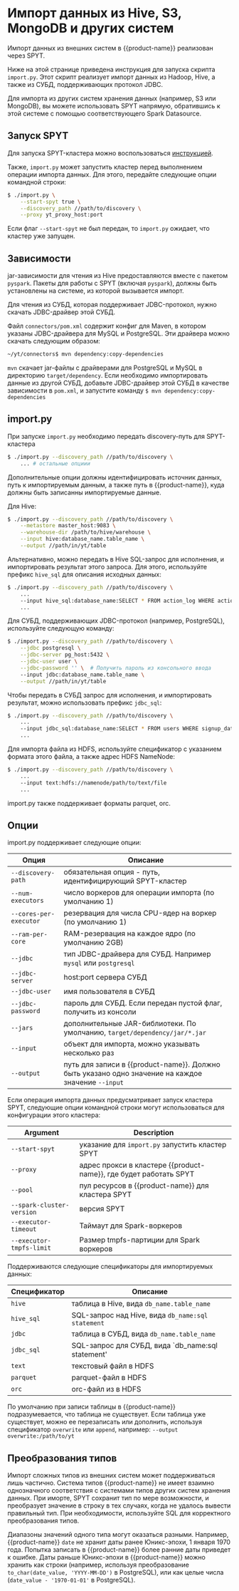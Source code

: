 # Импорт данных из Hive, S3, MongoDB и других систем

Импорт данных из внешних систем в {{product-name}} реализован через SPYT.

Ниже на этой странице приведена инструкция для запуска скрипта `import.py`. Этот скрипт реализует импорт данных из Hadoop, Hive, а также из СУБД, поддерживающих протокол JDBC.

Для импорта из других систем хранения данных (например, S3 или MongoDB), вы можете использовать SPYT напрямую, обратившись к этой системе с помощью соответствующего Spark Datasource.

## Запуск SPYT

Для запуска SPYT-кластера можно воспользоваться [инструкцией](./data-processing/spyt/launch.md).

Также, `import.py` может запустить кластер перед выполнением операции импорта данных. Для этого, передайте следующие опции командной строки:

```bash
$ ./import.py \
    --start-spyt true \
    --discovery_path //path/to/discovery \
    --proxy yt_proxy_host:port
```

Если флаг `--start-spyt` не был передан, то `import.py` ожидает, что кластер уже запущен.

## Зависимости

jar-зависимости для чтения из Hive предоставляются вместе с пакетом `pyspark`. Пакеты для работы с SPYT (включая `pyspark`), должны быть установлены на системе, из которой вызывается импорт.

Для чтения из СУБД, которая поддерживает JDBC-протокол, нужно скачать JDBC-драйвер этой СУБД.

Файл `connectors/pom.xml` содержит конфиг для Maven, в котором указаны JDBC-драйвера для MySQL и PostgreSQL. Эти драйвера можно скачать следующим образом:

```bash
~/yt/connectors$ mvn dependency:copy-dependencies
```

`mvn` скачает jar-файлы с драйверами для PostgreSQL и MySQL в директорию `target/dependency`.
Если необходимо импортировать данные из другой СУБД, добавьте JDBC-драйвер этой СУБД в качестве зависимости в `pom.xml`, и запустите команду `$ mvn dependency:copy-dependencies`

## import.py

При запуске `import.py` необходимо передать discovery-путь для SPYT-кластера
```bash
$ ./import.py --discovery_path //path/to/discovery \
    ... # остальные опциии
```

Дополнительные опции должны идентифицировать источник данных, путь к импортируемым данным, а также путь в {{product-name}}, куда должны быть записанны импортируемые данные.

Для Hive:

```bash
$ ./import.py --discovery_path //path/to/discovery \
    --metastore master_host:9083 \
    --warehouse-dir /path/to/hive/warehouse \
    --input hive:database_name.table_name \
    --output //path/in/yt/table
```

Альтернативно, можно передать в Hive SQL-запрос для исполнения, и импортировать результат этого запроса.
Для этого, используйте префикс `hive_sql` для описания исходных данных:

```bash
$ ./import.py --discovery_path //path/to/discovery \
    ...
    --input hive_sql:database_name:SELECT * FROM action_log WHERE action_date > '2023-01-01' \
    ...
```

Для СУБД, поддерживающих JDBC-протокол (например, PostgreSQL), используйте следующую команду:

```bash
$ ./import.py --discovery_path //path/to/discovery \
    --jdbc postgresql \
    --jdbc-server pg_host:5432 \
    --jdbc-user user \
    --jdbc-password '' \  # Получить пароль из консольного ввода
    --input jdbc:database_name.table_name \
    --output //path/in/yt/table
```

Чтобы передать в СУБД запрос для исполнения, и импортировать результат,
можно использовать префикс `jdbc_sql`:

```bash
$ ./import.py --discovery_path //path/to/discovery \
    ...
    --input jdbc_sql:database_name:SELECT * FROM users WHERE signup_date > '2023-01-01' \
    ...
```

Для импорта файла из HDFS, используйте спецификатор с указанием формата этого файла, а также
адрес HDFS NameNode:

```bash
$ ./import.py --discovery_path //path/to/discovery \
    ...
    --input text:hdfs://namenode/path/to/text/file
    ...
```

import.py также поддерживает форматы parquet, orc.

## Опции

import.py поддерживает следующие опции:

| **Опция** | Описание |
| ----------| --------- |
| `--discovery-path` | обязательная опция - путь, идентифицирующий SPYT-кластер |
| `--num-executors` | число воркеров для операции импорта (по умолчанию 1) |
| `--cores-per-executor` | резервация для числа CPU-ядер на воркер (по умолчанию 1) |
| `--ram-per-core` | RAM-резервация на каждое ядро (по умолчанию 2GB) |
| `--jdbc` | тип JDBC-драйвера для СУБД. Например `mysql` или `postgresql` |
| `--jdbc-server` | host:port сервера СУБД |
| `--jdbc-user` | имя пользователя в СУБД |
| `--jdbc-password` | пароль для СУБД. Если передан пустой флаг, получить из консоли |
| `--jars` | дополнительные JAR-библиотеки. По умолчанию, `target/dependency/jar/*.jar` |
| `--input` | объект для импорта, можно указывать несколько раз |
| `--output` | путь для записи в {{product-name}}. Должно быть указано одно значение на каждое значение `--input` |

Если операция импорта данных предусматривает запуск кластера SPYT, следующие опции командной строки могут использоваться для конфигурации этого кластера:

| **Argument** | Description |
| ----------| --------- |
| `--start-spyt` | указание для `import.py` запустить кластер SPYT |
| `--proxy` | адрес прокси в кластере {{product-name}}, где будет работать SPYT |
| `--pool` | пул ресурсов в {{product-name}} для кластера SPYT |
| `--spark-cluster-version` | версия SPYT |
| `--executor-timeout` | Таймаут для Spark-воркеров |
| `--executor-tmpfs-limit` | Размер tmpfs-партиции для Spark воркеров |


Поддерживаются следующие спецификаторы для импортируемых данных:

| **Спецификатор** | Описание |
| ----------| --------- |
| `hive` | таблица в Hive, вида `db_name.table_name` |
| `hive_sql` | SQL-запрос над Hive, вида `db_name:sql statement` |
| `jdbc` | таблица в СУБД, вида `db_name.table_name` |
| `jdbc_sql` | SQL-запрос для СУБД, вида `db_name:sql statement' |
| `text` | текстовый файл в HDFS |
| `parquet` | parquet-файл в HDFS |
| `orc` | orc-файл из в HDFS |

По умолчанию при записи таблицы в {{product-name}} подразумевается, что таблица не существует. Если
таблица уже существует, можно ее перезаписать или дополнить, используя спецификатор `overwrite` или
`append`, например: `--output overwrite:/path/to/yt`

## Преобразования типов

Импорт сложных типов из внешних систем может поддерживаться лишь частично. Система типов {{product-name}} не имеет взаимно однозначного соответствия с системами типов других систем хранения данных. При иморте, SPYT сохранит тип по мере возможности, и преобразует значение в строку в тех случаях, когда не удалось вывести правильный тип. При необходимости, используйте SQL для корректного преобразования типов.

Диапазоны значений одного типа могут оказаться разными. Например, {{product-name}} `date` не хранит даты ранее Юникс-эпохи, 1 января 1970 года. Попытка записать в {{product-name}} более ранние даты приведет к ошибке. Даты раньше Юникс-эпохи в {{product-name}} можно хранить как строки (например, используя преобразование `to_char(date_value, 'YYYY-MM-DD')` в PostgreSQL), или как целые числа (`date_value - '1970-01-01'` в PostgreSQL).

